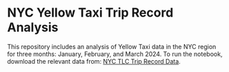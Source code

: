# NYC Yellow Taxi Trip Record Analysis

This repository includes an analysis of Yellow Taxi data in the NYC region for three months: January, February, and March 2024. To run the notebook, download the relevant data from: [NYC TLC Trip Record Data](https://www.nyc.gov/site/tlc/about/tlc-trip-record-data.page).